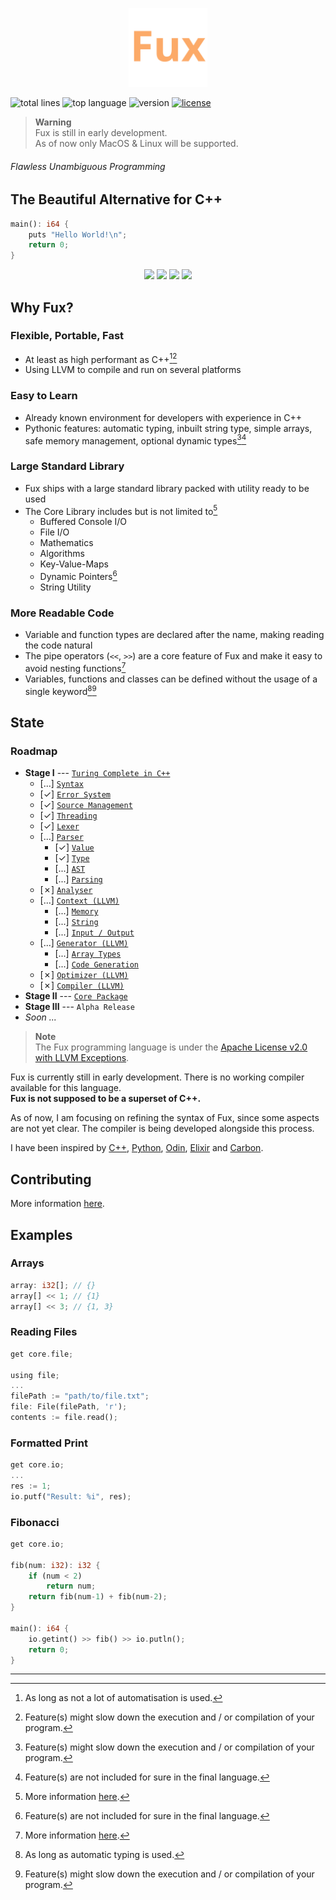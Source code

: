 <!--    colors 

"orange":   #fcaa68 (sandy brown)
"red":      #ec243c (imperial red)
"grey":     #595959 (davys grey)
"white":    #e0f2e9 (honeydew)
"purple":   #a390e4 (lavender floral)

-->

<p align="center">
    <img src="./assets/fux-material-icon.svg" width=25% />
</p>

![total lines](https://aschey.tech/tokei/github/fuechs/fux?labelColor=151515&color=fcaa68&style=for-the-badge)
![top language](https://img.shields.io/github/languages/top/fuechs/fux?labelColor=151515&color=fcaa68&style=for-the-badge)
![version](https://img.shields.io/badge/version-alpha-fcaa68?colorA=151515&style=for-the-badge)
[![license](https://img.shields.io/badge/license-Apache%20License%20v2.0-fcaa68?labelColor=151515&style=for-the-badge)](./LICENSE)

> __Warning__ \
> Fux is still in early development. \
> As of now only MacOS & Linux will be supported.

###### Flawless Unambiguous Programming

## The Beautiful Alternative for C++

```rust
main(): i64 {
    puts "Hello World!\n";
    return 0;
}
```

<p align="center">
    <a href="#examples"><img src="https://img.shields.io/badge/-Examples-fcaa68?style=for-the-badge"/></a>
    <a href="#state"><img src="https://img.shields.io/badge/-Language_State-fcaa68?style=for-the-badge" /></a>
    <a href="./docs/README.md"><img src="https://img.shields.io/badge/-Documentation-fcaa68?style=for-the-badge" /></a>
    <a href="./CONTRIBUTING.md"><img src="https://img.shields.io/badge/-Contributing-fcaa68?style=for-the-badge" /></a>
</p>

## Why Fux?

### Flexible, Portable, Fast

- At least as high performant as C++[^1][^4]
- Using LLVM to compile and run on several platforms

### Easy to Learn

- Already known environment for developers with experience in C++
- Pythonic features: automatic typing, inbuilt string type, simple arrays, safe memory management, optional dynamic types[^4][^5]

### Large Standard Library

- Fux ships with a large standard library packed with utility ready to be used
- The Core Library includes but is not limited to[^3]
    - Buffered Console I/O
    - File I/O
    - Mathematics
    - Algorithms
    - Key-Value-Maps
    - Dynamic Pointers[^5]
    - String Utility

### More Readable Code

- Variable and function types are declared after the name, making reading the code natural
- The pipe operators (`<<`, `>>`) are a core feature of Fux and make it easy to avoid nesting functions[^3]
- Variables, functions and classes can be defined without the usage of a single keyword[^2][^4]

[^1]: As long as not a lot of automatisation is used.

[^2]: As long as automatic typing is used.

[^3]: More information [here](./docs/README.md).

[^4]: Feature(s) might slow down the execution and / or compilation of your program.

[^5]: Feature(s) are not included for sure in the final language.

## State 

### Roadmap

- **Stage I** --- [`Turing Complete in C++`](./src/examples/rule110.fux)
    - [...] [`Syntax`](./docs/)
    - [&check;] [`Error System`](./src/frontend/error/)
    - [&check;] [`Source Management`](./src/util/source.hpp)
    - [&check;] [`Threading`](./src/util/threading.hpp)
    - [&check;] [`Lexer`](./src/frontend/lexer/)
    - [...] [`Parser`](./src/frontend/parser/)
        - [&check;] [`Value`](./src/frontend/parser/value.hpp)
        - [&check;] [`Type`](./src/frontend/parser/type.hpp)
        - [...] [`AST`](./src/frontend/parser/ast.hpp)
        - [...] [`Parsing`](./src/frontend/parser/parser.hpp)
    - [&cross;] [`Analyser`](./src/frontend/analyser/)
    - [...] [`Context (LLVM)`](./src/backend/context/)
        - [...] [`Memory`](./src/backend/context/fuxmem.hpp)
        - [...] [`String`](./src/backend/context/fuxstr.hpp)
        - [...] [`Input / Output`](./src/backend/context/fuxio.hpp)
    - [...] [`Generator (LLVM)`](./src/backend/generator/)
        - [...] [`Array Types`](./src/backend/generator/genarray.hpp)
        - [...] [`Code Generation`](./src/backend/generator/generator.cpp)
    - [&cross;] [`Optimizer (LLVM)`](./src/backend/)
    - [&cross;] [`Compiler (LLVM)`](./src/backend/compiler/)
- **Stage II** --- [`Core Package`](./src/packages/core/)
- **Stage III** --- `Alpha Release`
- *Soon ...*

> __Note__ \
> The Fux programming language is under the [Apache License v2.0 with LLVM Exceptions](./LICENSE).       

Fux is currently still in early development. There is no working compiler available for this language. \
**Fux is not supposed to be a superset of C++.**

As of now, I am focusing on refining the syntax of Fux, since some aspects are not yet clear. The compiler is being developed alongside this process. 

I have been inspired by [C++](https://isocpp.org/), [Python](https://python.org/), [Odin](https://odin-lang.org/), [Elixir](https://elixir-lang.org/) and [Carbon](https://github.com/carbon-language/carbon-lang).

## Contributing

More information [here](./CONTRIBUTING.md).

## Examples

### Arrays

```rust
array: i32[]; // {}
array[] << 1; // {1}
array[] << 3; // {1, 3}
```

### Reading Files

```rust
get core.file;

using file;
...
filePath := "path/to/file.txt";
file: File(filePath, 'r');
contents := file.read();
```

### Formatted Print

```rust
get core.io;
...
res := 1;
io.putf("Result: %i", res);
```

### Fibonacci

```rust
get core.io;

fib(num: i32): i32 {
    if (num < 2)
    	return num;    
    return fib(num-1) + fib(num-2);
}

main(): i64 {
    io.getint() >> fib() >> io.putln();
    return 0;
}
```

---